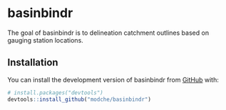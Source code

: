 
# basinbindr

<!-- badges: start -->
<!-- badges: end -->

The goal of basinbindr is to delineation catchment outlines based on gauging station locations.

## Installation

You can install the development version of basinbindr from [GitHub](https://github.com/) with:

``` r
# install.packages("devtools")
devtools::install_github("modche/basinbindr")
```


